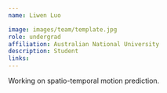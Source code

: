 ```yaml
---
name: Liwen Luo

image: images/team/template.jpg
role: undergrad
affiliation: Australian National University
description: Student
links:
---
```


Working on spatio-temporal motion prediction.